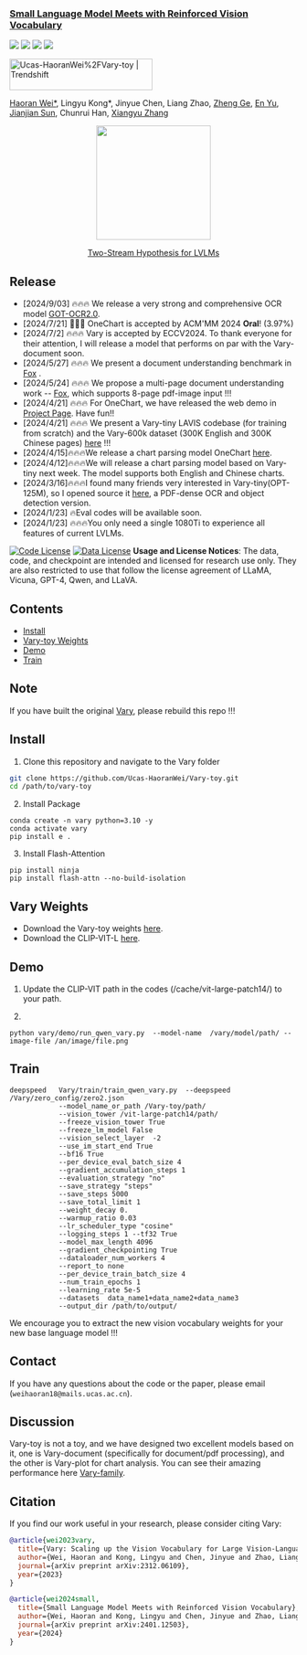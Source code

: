 <h3><a href="">Small Language Model Meets with Reinforced Vision Vocabulary</a></h3>
<a href="https://varytoy.github.io/"><img src="https://img.shields.io/badge/Project-Page-Green"></a>
<a href="https://arxiv.org/abs/2401.12503"><img src="https://img.shields.io/badge/Paper-PDF-orange"></a> 
<a href="https://vary.xiaomy.net/"><img src="https://img.shields.io/badge/demo-blue"></a> 
<a href="https://zhuanlan.zhihu.com/p/679447793"><img src="https://img.shields.io/badge/zhihu-yellow"></a> 

<a href="https://trendshift.io/repositories/7311" target="_blank"><img src="https://trendshift.io/api/badge/repositories/7311" alt="Ucas-HaoranWei%2FVary-toy | Trendshift" style="width: 250px; height: 55px;" width="250" height="55"/></a>

[Haoran Wei*](https://scholar.google.com/citations?user=J4naK0MAAAAJ&hl=en), Lingyu Kong*, Jinyue Chen, Liang Zhao, [Zheng Ge](https://joker316701882.github.io/), [En Yu](https://scholar.google.com.hk/citations?user=rWCQMNgAAAAJ&hl=zh-CN&oi=sra), [Jianjian Sun](https://scholar.google.com/citations?user=MVZrGkYAAAAJ&hl=en), Chunrui Han, [Xiangyu Zhang](https://scholar.google.com/citations?user=yuB-cfoAAAAJ&hl=en)

<p align="center">
<img src="assets/vary-toy-logo.jpg" style="width: 200px" align=center>
</p>

<p align="center">
<a href="">Two-Stream Hypothesis for LVLMs</a>       
</p>


## Release
- [2024/9/03] 🔥🔥🔥 We release a very strong and comprehensive OCR model [GOT-OCR2.0](https://github.com/Ucas-HaoranWei/GOT-OCR2.0).
- [2024/7/21] 🎉🎉🎉 OneChart is accepted by ACM'MM 2024 **Oral**! (3.97%)
- [2024/7/2] 🔥🔥🔥 Vary is accepted by ECCV2024. To thank everyone for their attention, I will release a model that performs on par with the Vary-document soon.
- [2024/5/27] 🔥🔥🔥 We present a document understanding benchmark in [Fox](https://github.com/ucaslcl/Fox) .
- [2024/5/24] 🔥🔥🔥 We propose a multi-page document understanding work -- [Fox](https://arxiv.org/abs/2405.14295), which supports 8-page pdf-image input !!!
- [2024/4/21] 🔥🔥🔥 For OneChart, we have released the web demo in [Project Page](https://onechartt.github.io/). Have fun!!
- [2024/4/21] 🔥🔥🔥 We present a Vary-tiny LAVIS codebase (for training from scratch) and the Vary-600k dataset (300K English and 300K Chinese pages) [here](https://github.com/Ucas-HaoranWei/Vary-tiny-600k) !!!
- [2024/4/15]🔥🔥🔥We release a chart parsing model OneChart [here](https://github.com/LingyvKong/OneChart).
- [2024/4/12]🔥🔥🔥We will release a chart parsing model based on Vary-tiny next week. The model supports both English and Chinese charts.
- [2024/3/16]🔥🔥🔥I found many friends very interested in Vary-tiny(OPT-125M), so I opened source it [here](https://huggingface.co/HaoranWei/Vary-tiny-opt125M/tree/main), a PDF-dense OCR and object detection version.
- [2024/1/23] 🔥Eval codes will be available soon.
- [2024/1/23] 🔥🔥🔥You only need a single 1080Ti to experience all features of current LVLMs.




[![Code License](https://img.shields.io/badge/Code%20License-Apache_2.0-green.svg)](https://github.com/tatsu-lab/stanford_alpaca/blob/main/LICENSE)
[![Data License](https://img.shields.io/badge/Data%20License-CC%20By%20NC%204.0-red.svg)](https://github.com/tatsu-lab/stanford_alpaca/blob/main/DATA_LICENSE)
**Usage and License Notices**: The data, code, and checkpoint are intended and licensed for research use only. They are also restricted to use that follow the license agreement of LLaMA, Vicuna, GPT-4, Qwen, and LLaVA. 


## Contents
- [Install](#install)
- [Vary-toy Weights](#vary-weights)
- [Demo](#Demo)
- [Train](#train)

## Note
If you have built the original [Vary](https://github.com/Ucas-HaoranWei/Vary), please rebuild this repo !!!

## Install

1. Clone this repository and navigate to the Vary folder
```bash
git clone https://github.com/Ucas-HaoranWei/Vary-toy.git
cd /path/to/vary-toy
```
2. Install Package
```Shell
conda create -n vary python=3.10 -y
conda activate vary
pip install e .
```

3. Install Flash-Attention
```
pip install ninja
pip install flash-attn --no-build-isolation
```

## Vary Weights
- Download the Vary-toy weights [here](https://huggingface.co/Haoran-megvii/Vary-toy). 
- Download the CLIP-VIT-L [here](https://huggingface.co/openai/clip-vit-large-patch14/).



## Demo
1. Update the CLIP-VIT path in the codes (/cache/vit-large-patch14/) to your path.

2.
```Shell
python vary/demo/run_qwen_vary.py  --model-name  /vary/model/path/ --image-file /an/image/file.png
```
## Train
```Shell
deepspeed   Vary/train/train_qwen_vary.py  --deepspeed /Vary/zero_config/zero2.json
            --model_name_or_path /Vary-toy/path/
            --vision_tower /vit-large-patch14/path/
            --freeze_vision_tower True
            --freeze_lm_model False
            --vision_select_layer  -2
            --use_im_start_end True
            --bf16 True
            --per_device_eval_batch_size 4
            --gradient_accumulation_steps 1
            --evaluation_strategy "no"
            --save_strategy "steps"
            --save_steps 5000
            --save_total_limit 1
            --weight_decay 0.
            --warmup_ratio 0.03
            --lr_scheduler_type "cosine"
            --logging_steps 1 --tf32 True
            --model_max_length 4096
            --gradient_checkpointing True
            --dataloader_num_workers 4
            --report_to none
            --per_device_train_batch_size 4
            --num_train_epochs 1
            --learning_rate 5e-5
            --datasets  data_name1+data_name2+data_name3
            --output_dir /path/to/output/
```
We encourage you to extract the new vision vocabulary weights for your new base language model !!!

## Contact
If you have any questions about the code or the paper, please email (`weihaoran18@mails.ucas.ac.cn`).

## Discussion
Vary-toy is not a toy, and we have designed two excellent models based on it, one is Vary-document (specifically for document/pdf processing), and the other is Vary-plot for chart analysis.  You can see their amazing performance here [Vary-family](https://github.com/Ucas-HaoranWei/Vary-family). 

## Citation
If you find our work useful in your research, please consider citing Vary:
```bibtex
@article{wei2023vary,
  title={Vary: Scaling up the Vision Vocabulary for Large Vision-Language Models},
  author={Wei, Haoran and Kong, Lingyu and Chen, Jinyue and Zhao, Liang and Ge, Zheng and Yang, Jinrong and Sun, Jianjian and Han, Chunrui and Zhang, Xiangyu},
  journal={arXiv preprint arXiv:2312.06109},
  year={2023}
}

@article{wei2024small,
  title={Small Language Model Meets with Reinforced Vision Vocabulary},
  author={Wei, Haoran and Kong, Lingyu and Chen, Jinyue and Zhao, Liang and Ge, Zheng and Yu, En and Sun, Jianjian and Han, Chunrui and Zhang, Xiangyu},
  journal={arXiv preprint arXiv:2401.12503},
  year={2024}
}
```

